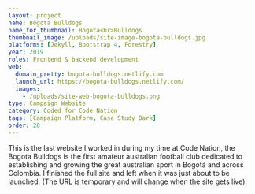```yaml
---
layout: project
name: Bogota Bulldogs
name_for_thumbnail: Bogota<br>Bulldogs
thumbnail_image: /uploads/site-image-bogota-bulldogs.jpg
platforms: [Jekyll, Bootstrap 4, Forestry]
year: 2019
roles: Frontend & backend development
web:
  domain_pretty: bogota-bulldogs.netlify.com
  launch_url: https://bogota-bulldogs.netlify.com/
  images:
    - /uploads/site-web-bogota-bulldogs.png
type: Campaign Website
category: Coded for Code Nation
tags: [Campaign Platform, Case Study Dark]
order: 28
---
```


This is the last website I worked in during my time at Code Nation, the Bogota Bulldogs is the first amateur australian football club dedicated to establishing and growing the great australian sport in Bogotá and across Colombia. I finished the full site and left when it was just about to be launched. (The URL is temporary and will change when the site gets live).